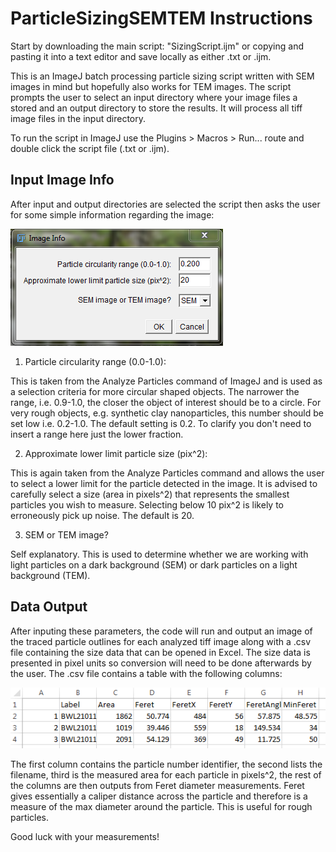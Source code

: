 # ParticleSizingSEMTEM Instructions
Start by downloading the main script: "SizingScript.ijm" or copying and pasting it into a text editor and save locally as either .txt or .ijm. 

This is an ImageJ batch processing particle sizing script written with SEM images in mind but hopefully also works for TEM images. The script prompts the user to select an input directory where your image files a stored and an output directory to store the results. It will process all tiff image files in the input directory.

To run the script in ImageJ use the Plugins > Macros > Run... route and double click the script file (.txt or .ijm).

## Input Image Info

After input and output directories are selected the script then asks the user for some simple information regarding the image:

![Image Info](https://github.com/blongbot/ParticleSizingSEMTEM/blob/master/Imageinfo.PNG)

1. Particle circularity range (0.0-1.0):

This is taken from the Analyze Particles command of ImageJ and is used as a selection criteria for more circular shaped objects. The narrower the range, i.e. 0.9-1.0, the closer the object of interest should be to a circle. For very rough objects, e.g. synthetic clay nanoparticles, this number should be set low i.e. 0.2-1.0. The default setting is 0.2. To clarify you don't need to insert a range here just the lower fraction.

2. Approximate lower limit particle size (pix^2):

This is again taken from the Analyze Particles command and allows the user to select a lower limit for the particle detected in the image. It is advised to carefully select a size (area in pixels^2) that represents the smallest particles you wish to measure. Selecting below 10 pix^2 is likely to erroneously pick up noise. The default is 20.

3. SEM or TEM image?

Self explanatory. This is used to determine whether we are working with light particles on a dark background (SEM) or dark particles on a light background (TEM).

## Data Output

After inputing these parameters, the code will run and output an image of the traced particle outlines for each analyzed tiff image along with a .csv file  containing the size data that can be opened in Excel. The size data is presented in pixel units so conversion will need to be done afterwards by the user. The .csv file contains a table with the following columns:

![Sample Output Table](https://github.com/blongbot/ParticleSizingSEMTEM/blob/master/csvoutput.PNG)

The first column contains the particle number identifier, the second lists the filename, third is the measured area for each particle in pixels^2, the rest of the columns are then outputs from Feret diameter measurements. Feret gives essentially a caliper distance across the particle and therefore is a measure of the max diameter around the particle. This is useful for rough particles.

Good luck with your measurements!

